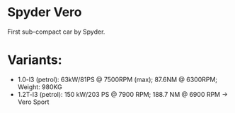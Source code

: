 # Spyder Vero
First sub-compact car by Spyder.

# Variants: #
- 1.0-l3 (petrol): 63kW/81PS @ 7500RPM (max); 87.6NM @ 6300RPM; Weight: 980KG
- 1.2T-l3 (petrol): 150 kW/203 PS @ 7900 RPM; 188.7 NM @ 6900 RPM -> Vero Sport
